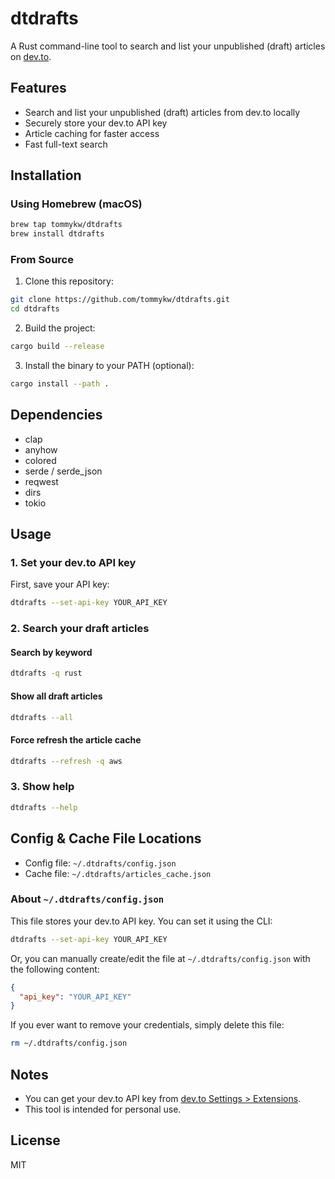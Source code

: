 # dtdrafts

A Rust command-line tool to search and list your unpublished (draft) articles on [dev.to](https://dev.to/).

## Features
- Search and list your unpublished (draft) articles from dev.to locally
- Securely store your dev.to API key
- Article caching for faster access
- Fast full-text search

## Installation

### Using Homebrew (macOS)
```sh
brew tap tommykw/dtdrafts
brew install dtdrafts
```

### From Source
1. Clone this repository:
```sh
git clone https://github.com/tommykw/dtdrafts.git
cd dtdrafts
```

2. Build the project:
```sh
cargo build --release
```

3. Install the binary to your PATH (optional):
```sh
cargo install --path .
```

## Dependencies
- clap
- anyhow
- colored
- serde / serde_json
- reqwest
- dirs
- tokio

## Usage

### 1. Set your dev.to API key
First, save your API key:

```sh
dtdrafts --set-api-key YOUR_API_KEY
```

### 2. Search your draft articles

#### Search by keyword
```sh
dtdrafts -q rust
```

#### Show all draft articles
```sh
dtdrafts --all
```

#### Force refresh the article cache
```sh
dtdrafts --refresh -q aws
```

### 3. Show help
```sh
dtdrafts --help
```

## Config & Cache File Locations
- Config file: `~/.dtdrafts/config.json`
- Cache file: `~/.dtdrafts/articles_cache.json`

### About `~/.dtdrafts/config.json`
This file stores your dev.to API key. You can set it using the CLI:

```sh
dtdrafts --set-api-key YOUR_API_KEY
```

Or, you can manually create/edit the file at `~/.dtdrafts/config.json` with the following content:

```json
{
  "api_key": "YOUR_API_KEY"
}
```

If you ever want to remove your credentials, simply delete this file:

```sh
rm ~/.dtdrafts/config.json
```

## Notes
- You can get your dev.to API key from [dev.to Settings > Extensions](https://dev.to/settings/extensions).
- This tool is intended for personal use.

## License
MIT 
